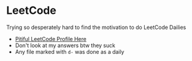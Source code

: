 # LeetCode

Trying so desperately hard to find the motivation to do LeetCode Dailies

* [Pitiful LeetCode Profile Here](https://leetcode.com/PillowGit/)
* Don't look at my answers btw they suck
* Any file marked with `d-` was done as a daily
